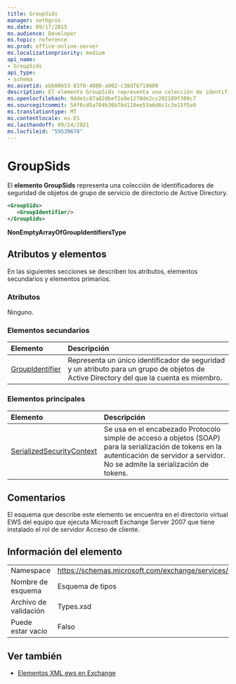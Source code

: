 ```yaml
---
title: GroupSids
manager: sethgros
ms.date: 09/17/2015
ms.audience: Developer
ms.topic: reference
ms.prod: office-online-server
ms.localizationpriority: medium
api_name:
- GroupSids
api_type:
- schema
ms.assetid: ebb00653-83f0-4080-a902-c38df6719800
description: El elemento GroupSids representa una colección de identificadores de seguridad de objetos de grupo de servicio de directorio de Active Directory.
ms.openlocfilehash: 9dde1c87a82dbef2a9e1278de2cc202189f309c7
ms.sourcegitcommit: 54f6cd5a704b36b76d110ee53a6d6c1c3e15f5a9
ms.translationtype: MT
ms.contentlocale: es-ES
ms.lasthandoff: 09/24/2021
ms.locfileid: "59539678"
---
```

# <a name="groupsids"></a>GroupSids

El **elemento GroupSids** representa una colección de identificadores de seguridad de objetos de grupo de servicio de directorio de Active Directory. 
  
```xml
<GroupSids>
   <GroupIdentifier/>
</GroupSids>
```

 **NonEmptyArrayOfGroupIdentifiersType**
## <a name="attributes-and-elements"></a>Atributos y elementos

En las siguientes secciones se describen los atributos, elementos secundarios y elementos primarios.
  
### <a name="attributes"></a>Atributos

Ninguno.
  
### <a name="child-elements"></a>Elementos secundarios

|**Elemento**|**Descripción**|
|:-----|:-----|
|[GroupIdentifier](groupidentifier.md) <br/> |Representa un único identificador de seguridad y un atributo para un grupo de objetos de Active Directory del que la cuenta es miembro.  <br/> |
   
### <a name="parent-elements"></a>Elementos principales

|**Elemento**|**Descripción**|
|:-----|:-----|
|[SerializedSecurityContext](serializedsecuritycontext.md) <br/> |Se usa en el encabezado Protocolo simple de acceso a objetos (SOAP) para la serialización de tokens en la autenticación de servidor a servidor. No se admite la serialización de tokens.  <br/> |
   
## <a name="remarks"></a>Comentarios

El esquema que describe este elemento se encuentra en el directorio virtual EWS del equipo que ejecuta Microsoft Exchange Server 2007 que tiene instalado el rol de servidor Acceso de cliente.
  
## <a name="element-information"></a>Información del elemento

|||
|:-----|:-----|
|Namespace  <br/> |https://schemas.microsoft.com/exchange/services/2006/types  <br/> |
|Nombre de esquema  <br/> |Esquema de tipos  <br/> |
|Archivo de validación  <br/> |Types.xsd  <br/> |
|Puede estar vacío  <br/> |Falso  <br/> |
   
## <a name="see-also"></a>Ver también



- [Elementos XML ews en Exchange](ews-xml-elements-in-exchange.md)

